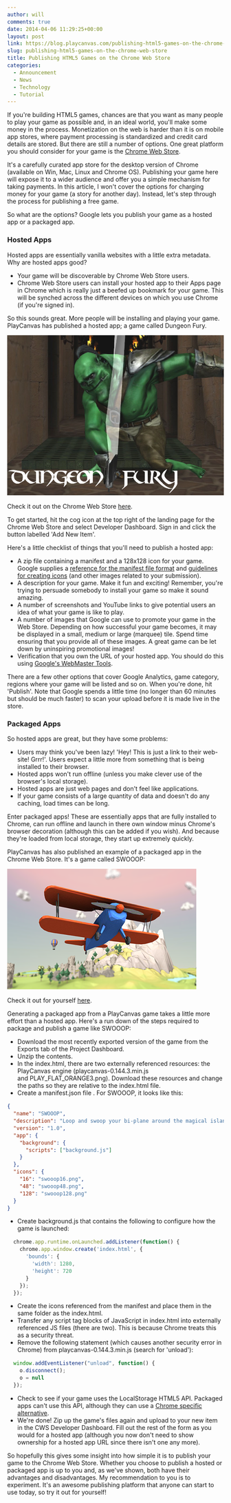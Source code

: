 ```yaml
---
author: will
comments: true
date: 2014-04-06 11:29:25+00:00
layout: post
link: https://blog.playcanvas.com/publishing-html5-games-on-the-chrome-web-store/
slug: publishing-html5-games-on-the-chrome-web-store
title: Publishing HTML5 Games on the Chrome Web Store
categories:
  - Announcement
  - News
  - Technology
  - Tutorial
---
```


If you're building HTML5 games, chances are that you want as many people to play your game as possible and, in an ideal world, you'll make some money in the process. Monetization on the web is harder than it is on mobile app stores, where payment processing is standardized and credit card details are stored. But there are still a number of options. One great platform you should consider for your game is the [Chrome Web Store](https://chrome.google.com/webstore).

It's a carefully curated app store for the desktop version of Chrome (available on Win, Mac, Linux and Chrome OS). Publishing your game here will expose it to a wider audience and offer you a simple mechanism for taking payments. In this article, I won't cover the options for charging money for your game (a story for another day). Instead, let's step through the process for publishing a free game.

So what are the options? Google lets you publish your game as a hosted app or a packaged app.

### Hosted Apps

Hosted apps are essentially vanilla websites with a little extra metadata. Why are hosted apps good?

- Your game will be discoverable by Chrome Web Store users.
- Chrome Web Store users can install your hosted app to their Apps page in Chrome which is really just a beefed up bookmark for your game. This will be synched across the different devices on which you use Chrome (if you're signed in).

So this sounds great. More people will be installing and playing your game. PlayCanvas has published a hosted app; a game called Dungeon Fury.

[![Dungeon Fury](/assets/media/dungeon-fury-promo.png)](/assets/media/dungeon-fury-promo.png)

Check it out on the Chrome Web Store [here](https://chrome.google.com/webstore/detail/dungeon-fury/mnokkobfbdgpnlinolfpemmaloeljfle).

To get started, hit the cog icon at the top right of the landing page for the Chrome Web Store and select Developer Dashboard. Sign in and click the button labelled 'Add New Item'.

Here's a little checklist of things that you'll need to publish a hosted app:

- A zip file containing a manifest and a 128x128 icon for your game. Google supplies a [reference for the manifest file format](https://developer.chrome.com/extensions/manifest) and [guidelines for creating icons](https://developer.chrome.com/webstore/images) (and other images related to your submission).
- A description for your game. Make it fun and exciting! Remember, you're trying to persuade somebody to install your game so make it sound amazing.
- A number of screenshots and YouTube links to give potential users an idea of what your game is like to play.
- A number of images that Google can use to promote your game in the Web Store. Depending on how successful your game becomes, it may be displayed in a small, medium or large (marquee) tile. Spend time ensuring that you provide all of these images. A great game can be let down by uninspiring promotional images!
- Verification that you own the URL of your hosted app. You should do this using [Google's WebMaster Tools](https://www.google.com/webmasters/tools/home?hl=en).

There are a few other options that cover Google Analytics, game category, regions where your game will be listed and so on. When you're done, hit 'Publish'. Note that Google spends a little time (no longer than 60 minutes but should be much faster) to scan your upload before it is made live in the store.

### Packaged Apps

So hosted apps are great, but they have some problems:

- Users may think you've been lazy! 'Hey! This is just a link to their web-site! Grrr!'. Users expect a little more from something that is being installed to their browser.
- Hosted apps won't run offline (unless you make clever use of the browser's local storage).
- Hosted apps are just web pages and don't feel like applications.
- If your game consists of a large quantity of data and doesn't do any caching, load times can be long.

Enter packaged apps! These are essentially apps that are fully installed to Chrome, can run offline and launch in there own window minus Chrome's browser decoration (although this can be added if you wish). And because they're loaded from local storage, they start up extremely quickly.

PlayCanvas has also published an example of a packaged app in the Chrome Web Store. It's a game called SWOOOP:

![SWOOOP](/assets/media/swooop-tile.png)

Check it out for yourself [here](https://chrome.google.com/webstore/detail/swooop/jblimahfbhdcengjfbdpdngcfcghladf).

Generating a packaged app from a PlayCanvas game takes a little more effort than a hosted app. Here's a run down of the steps required to package and publish a game like SWOOOP:

- Download the most recently exported version of the game from the Exports tab of the Project Dashboard.
- Unzip the contents.
- In the index.html, there are two externally referenced resources: the PlayCanvas engine (playcanvas-0.144.3.min.js and PLAY_FLAT_ORANGE3.png). Download these resources and change the paths so they are relative to the index.html file.
- Create a manifest.json file . For SWOOOP, it looks like this:

```json
{
  "name": "SWOOOP",
  "description": "Loop and swoop your bi-plane around the magical island. What's your highscore?",
  "version": "1.0",
  "app": {
    "background": {
      "scripts": ["background.js"]
    }
  },
  "icons": {
    "16": "swooop16.png",
    "48": "swooop48.png",
    "128": "swooop128.png"
  }
}
```

- Create background.js that contains the following to configure how the game is launched:

```javascript
  chrome.app.runtime.onLaunched.addListener(function() {
    chrome.app.window.create('index.html', {
      'bounds': {
        'width': 1280,
        'height': 720
      }
    });
  });
```

- Create the icons referenced from the manifest and place them in the same folder as the index.html.
- Transfer any script tag blocks of JavaScript in index.html into externally referenced JS files (there are two). This is because Chrome treats this as a security threat.
- Remove the following statement (which causes another security error in Chrome) from playcanvas-0.144.3.min.js (search for 'unload'):

```javascript
  window.addEventListener("unload", function() {
    o.disconnect();
    o = null
  });
```

- Check to see if your game uses the LocalStorage HTML5 API. Packaged apps can't use this API, although they can use a [Chrome specific alternative](https://developer.chrome.com/docs/apps/manifest/storage/).
- We're done! Zip up the game's files again and upload to your new item in the CWS Developer Dashboard. Fill out the rest of the form as you would for a hosted app (although you now don't need to show ownership for a hosted app URL since there isn't one any more).

So hopefully this gives some insight into how simple it is to publish your game to the Chrome Web Store. Whether you choose to publish a hosted or packaged app is up to you and, as we've shown, both have their advantages and disadvantages. My recommendation to you is to experiment. It's an awesome publishing platform that anyone can start to use today, so try it out for yourself!
